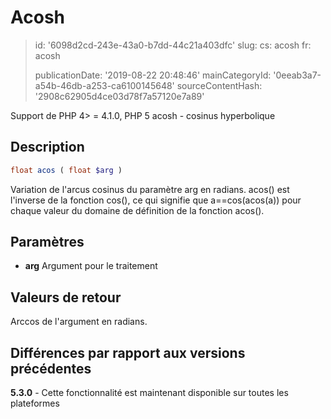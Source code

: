Acosh
=====

> id: '6098d2cd-243e-43a0-b7dd-44c21a403dfc'
> slug:
> 	cs: acosh
> 	fr: acosh
> 
> publicationDate: '2019-08-22 20:48:46'
> mainCategoryId: '0eeab3a7-a54b-46db-a253-ca6100145648'
> sourceContentHash: '2908c62905d4ce03d78f7a57120e7a89'

Support de PHP 4> = 4.1.0, PHP 5
acosh - cosinus hyperbolique

Description
--------------------------

```php
float acos ( float $arg )
```

Variation de l'arcus cosinus du paramètre arg en radians. acos() est l'inverse de la fonction cos(), ce qui signifie que a==cos(acos(a)) pour chaque valeur du domaine de définition de la fonction acos().

Paramètres
--------------------------

- **arg**
Argument pour le traitement

Valeurs de retour
--------------------------

Arccos de l'argument en radians.

Différences par rapport aux versions précédentes
--------------------------

**5.3.0** - Cette fonctionnalité est maintenant disponible sur toutes les plateformes
